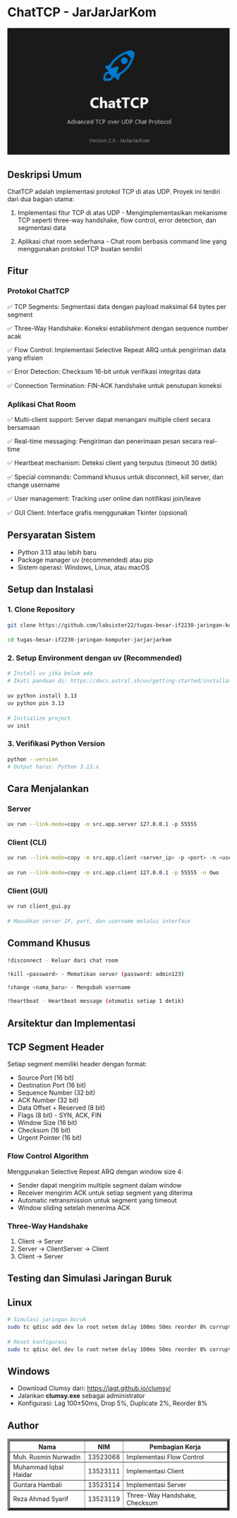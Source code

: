 # ChatTCP - JarJarJarKom

<p align="center">
  <img src="tests/jar.png" alt="jar" />
  <br>
</p>


## Deskripsi Umum

ChatTCP adalah implementasi protokol TCP di atas UDP. Proyek ini terdiri dari dua bagian utama:

1. Implementasi fitur TCP di atas UDP - Mengimplementasikan mekanisme TCP seperti three-way handshake, flow control, error detection, dan segmentasi data

2. Aplikasi chat room sederhana - Chat room berbasis command line yang menggunakan protokol TCP buatan sendiri

## Fitur

### Protokol ChatTCP

✅ TCP Segments: Segmentasi data dengan payload maksimal 64 bytes per segment

✅ Three-Way Handshake: Koneksi establishment dengan sequence number acak

✅ Flow Control: Implementasi Selective Repeat ARQ untuk pengiriman data yang efisien

✅ Error Detection: Checksum 16-bit untuk verifikasi integritas data

✅ Connection Termination: FIN-ACK handshake untuk penutupan koneksi

### Aplikasi Chat Room

✅ Multi-client support: Server dapat menangani multiple client secara bersamaan

✅ Real-time messaging: Pengiriman dan penerimaan pesan secara real-time

✅ Heartbeat mechanism: Deteksi client yang terputus (timeout 30 detik)

✅ Special commands: Command khusus untuk disconnect, kill server, dan change username

✅ User management: Tracking user online dan notifikasi join/leave

✅ GUI Client: Interface grafis menggunakan Tkinter (opsional)

## Persyaratan Sistem

<ul>
<li>Python 3.13 atau lebih baru
<li>Package manager uv (recommended) atau pip
<li>Sistem operasi: Windows, Linux, atau macOS
</ul>

## Setup dan Instalasi

### 1. Clone Repository

```bash
git clone https://github.com/labsister22/tugas-besar-if2230-jaringan-komputer-jarjarjarkom.git

cd tugas-besar-if2230-jaringan-komputer-jarjarjarkom
```

### 2. Setup Environment dengan uv (Recommended)

```bash
# Install uv jika belum ada
# Ikuti panduan di: https://docs.astral.sh/uv/getting-started/installation/

uv python install 3.13
uv python pin 3.13

# Initialize project
uv init
```

### 3. Verifikasi Python Version

```bash
python --version
# Output harus: Python 3.13.x
```

## Cara Menjalankan

### Server

```bash
uv run --link-mode=copy -m src.app.server 127.0.0.1 -p 55555
```

### Client (CLI)

```bash
uv run --link-mode=copy -m src.app.client <server_ip> -p <port> -n <username>

uv run --link-mode=copy -m src.app.client 127.0.0.1 -p 55555 -n Owo
```

### Client (GUI)

```bash
uv run client_gui.py

# Masukkan server IP, port, dan username melalui interface
```

## Command Khusus

```bash
!disconnect - Keluar dari chat room
```

```bash
!kill <password> - Mematikan server (password: admin123)
```

```bash
!change <nama_baru> - Mengubah username
```

```bash
!heartbeat - Heartbeat message (otomatis setiap 1 detik)
```

## Arsitektur dan Implementasi

## TCP Segment Header

Setiap segment memiliki header dengan format:

<ul>
  <li>Source Port (16 bit)</li>
  <li>Destination Port (16 bit)</li>
  <li>Sequence Number (32 bit)</li>
  <li>ACK Number (32 bit)</li>
  <li>Data Offset + Reserved (8 bit)</li>
  <li>Flags (8 bit) - SYN, ACK, FIN</li>
  <li>Window Size (16 bit)</li>
  <li>Checksum (16 bit)</li>
  <li>Urgent Pointer (16 bit)</li>
</ul>

### Flow Control Algorithm

Menggunakan Selective Repeat ARQ dengan window size 4:

<ul>
  <li>Sender dapat mengirim multiple segment dalam window</li>
  <li>Receiver mengirim ACK untuk setiap segment yang diterima</li>
  <li>Automatic retransmission untuk segment yang timeout</li>
  <li>Window sliding setelah menerima ACK</li>
</ul>

### Three-Way Handshake

1. Client → Server
2. Server → ClientServer → Client
3. Client → Server

## Testing dan Simulasi Jaringan Buruk

## Linux

```bash
# Simulasi jaringan buruk
sudo tc qdisc add dev lo root netem delay 100ms 50ms reorder 8% corrupt 5% duplicate 2% 5% loss 5%

# Reset konfigurasi
sudo tc qdisc del dev lo root netem delay 100ms 50ms reorder 8% corrupt 5% duplicate 2% 5% loss 5%
```

## Windows

<ul>
  <li>Download Clumsy dari: <a href="https://jagt.github.io/clumsy/" target="_blank">https://jagt.github.io/clumsy/</a></li>
  <li>Jalankan <strong>clumsy.exe</strong> sebagai administrator</li>
  <li>Konfigurasi: Lag 100±50ms, Drop 5%, Duplicate 2%, Reorder 8%</li>
</ul>

## Author

<table border="5">
  <tr>
    <th>Nama</th>
    <th>NIM</th>
    <th>Pembagian Kerja</th>
  </tr>
  <tr>
    <td>Muh. Rusmin Nurwadin</td>
    <td>13523068</td>
    <td>Implementasi Flow Control</td>
  </tr>
    <tr>
    <td>Muhammad Iqbal Haidar</td>
    <td>13523111</td>
    <td>Implementasi Client</td>
  </tr>
  <tr>
    <td>Guntara Hambali</td>
    <td>13523114</td>
    <td>Implementasi Server</td>
  </tr>
  <tr>
    <td>Reza Ahmad Syarif</td>
    <td>13523119</td>
    <td>Three-Way Handshake, Checksum</td>
  </tr>
</table>
